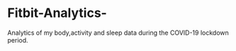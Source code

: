 # Fitbit-Analytics-
Analytics of my body,activity and  sleep data during the  COVID-19 lockdown period.
